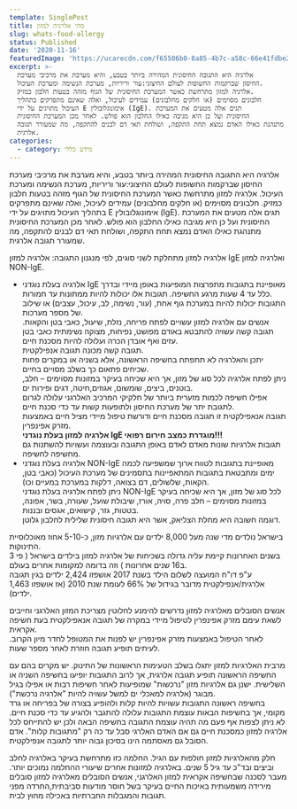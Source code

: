 ```yaml
---
template: SinglePost
title: מהי אלרגיה למזון
slug: whats-food-allergy
status: Published
date: '2020-11-16'
featuredImage: 'https://ucarecdn.com/f65506b0-8a85-4b7c-a58c-66e41fdbe2bf/'
excerpt: >-
  אלרגיה היא התגובה החיסונית המהירה ביותר בטבע, והיא מערבת את מרכיבי מערכת
  החיסון שברקמות החשופות לעולם החיצוני:עור וריריות, מערכת הנשימה ומערכת העיכול.
  אלרגיה למזון מתרחשת כאשר המערכת החיסונית של הגוף מזהה בטעות חלבון כמזיק.
  חלבונים מסוימים (או חלקים מחלבונים) עמידים לעיכול, ואלה שאינם מתפרקים בתהליך
  העיכול מתויגים על ידי E אימונוגלובולין (IgE). תגים אלה מטעים את המערכת
  החיסונית ועל כן היא מגיבה כאילו החלבון הוא פולש. לאחר מכן המערכת החיסונית
  מתנהגת כאילו האדם נמצא תחת התקפה, ושולחת תאי דם לבנים להתקפה, מה שמעורר תגובה
  אלרגית.
categories:
  - category: מידע כללי
---
```

אלרגיה היא התגובה החיסונית המהירה ביותר בטבע, והיא מערבת את מרכיבי מערכת החיסון שברקמות החשופות לעולם החיצוני:עור וריריות, מערכת הנשימה ומערכת העיכול. אלרגיה למזון מתרחשת כאשר המערכת החיסונית של הגוף מזהה בטעות חלבון כמזיק. חלבונים מסוימים (או חלקים מחלבונים) עמידים לעיכול, ואלה שאינם מתפרקים בתהליך העיכול מתויגים על ידי E אימונוגלובולין (IgE). תגים אלה מטעים את המערכת החיסונית ועל כן היא מגיבה כאילו החלבון הוא פולש. לאחר מכן המערכת החיסונית מתנהגת כאילו האדם נמצא תחת התקפה, ושולחת תאי דם לבנים להתקפה, מה שמעורר תגובה אלרגית.

אלרגיה למזון מתחלקת לשני סוגים, לפי מנגנון התגובה: אלרגיה למזון IgE ואלרגיה למזון NON-IgE.

* אלרגיה בעלת נוגדני IgE מאופיינת בתגובות מתפרצות המופיעות באופן מיידי ובדרך כלל עד 4 שעות מרגע החשיפה. תגובות אלו יכולות להיות ממתונות עד חמורות. \
  התגובות יכולות להיות במערכת גוף אחת, (עור, נשימה, לב, עיכול, עצבים) או שילוב של מספר מערכות.\
  אנשים עם אלרגיה למזון עשויים לפתח פריחה, נזלת, שיעול, כאבי בטן והקאות. תגובה קשה עשויה להתבטא באודם מפושט, נפיחות, מצוקה נשימתית כאבי בטן עזים ואף אובדן הכרה ועלולה להיות מסכנת חיים. \
  תגובה קשה מכונה תגובה אנפילקטית. \
  יתכן והאלרגיה לא תתפתח בחשיפה הראשונה, אלא בשניה או במקרים פחות שכיחים פתאום כך בשלב מסויים בחיים. \
  ניתן לפתח אלרגיה לכל סוג של מזון, אך היא שכיחה בעיקר במזונות מסוימים – חלב, בוטנים, ביצים, שומשום, אגוזים,חיטה, דגים ופירות ים.\
  אפילו חשיפה לכמות מזערית ביותר של חלקיקי המרכיב האלרגני עלולה לגרום לתגובת יתר של מערכת החיסון ולתופעות קשות עד כדי סכנת חיים.\
  תגובה אנאפילקטית  זו תגובה מסכנת חיים ודורשת טיפול מיידי מציל חיים באמצעות מזרק אפינפרין.\
  **אלרגיה למזון בעלת נוגדני IgE מוגדרת כמצב חירום רפואי!!!**\
  תגובות אלרגיות שונות מאדם לאדם באופן התגובה ובעוצמה ועשויות להשתנות גם מחשיפה לחשיפה.
* אלרגיה בעלת נוגדני NON-IgE מאופיינת בתגובות לטווח ארוך שמשפיעה לכמה ימים ומתבטאת בתגובות המתאפיינות בתסמינים של מערכת העיכול (כאבי בטן, הקאות, שלשולים, דם בצואה, דלקות במערכת במעיים וכו). \
  ניתן לפתח אלרגיה בעלת נוגדני NON-IgE לכל סוג של מזון, אך היא שכיחה בעיקר במזונות מסוימים – חלב פרה, סויה, אורז, שיבולת שועל, שעורה, בשר, אפונה, בטטות, גזר, קישואים, אגסים ובננות.\
  דוגמה חשובה היא מחלת הצליאק, אשר היא תגובה חיסונית שלילית לחלבון גלוטן.

בישראל נולדים מדי שנה מעל 8,000 ילדים עם אלרגיות מזון, כ-5-10 אחוז מאוכלוסיית התינוקות.\
בשנים האחרונות קיימת עליה גדולה בשכיחות של אלרגיה למזון בילדים בישראל ( פי 3 ב16 שנים אחרונות ) וזה בדומה למקומות אחרים בעולם. \
ע"פ דו"ח המועצה לשלום הילד בשנת 2017 אושפזו 2,424 ילדים בגין תגובה אלרגית/אנפילקטית מדובר בגידול של 66% לעומת שנת 2010 (אז אושפזו 1,463 ילדים).

אנשים הסובלים מאלרגיה למזון נדרשים להימנע לחלוטין מצריכת המזון האלרגני וחייבים לשאת עימם מזרק אפינפרין לטיפול מיידי במקרה של תגובה אנאפילקטית בעת חשיפה אקראית.\
לאחר הטיפול באמצעות מזרק אפינפרין יש לפנות את המטופל לחדר מיון הקרוב. לעיתים תופיע תגובה חוזרת לאחר מספר שעות.

מרבית האלרגיות למזון יתגלו בשלב הטעימות הראשונות של התינוק. יש מקרים בהם עם החשיפה הראשונה תופיע תגובה אלרגית, אך לרוב התגובות יופיעו בחשיפה השניה או השלישית. ישנן גם אלרגיות מזון "נרכשות" שמופיעות לאחר חשיפות רבות או אפילו בגיל מבוגר (אלרגיה למאכלי ים למשל עשויה להיות "אלרגיה נרכשת").\
בחשיפה ראשונה התגובות עשויות להיות קלות ולהופיע בצורה של בפריחה או גרד מקומי, אך בחשיפות הבאות עוצמת התגובות עלולה להתגבר ולהגיע עד כדי סכנת חיים. לא ניתן לצפות אף פעם מה תהיה עוצמת התגובה בחשיפה הבאה ולכן יש להתייחס לכל אלרגיה למזון כמסכנת חיים גם אם האדם האלרגי סבל עד כה רק "מתגובות קלות". אדם הסובל גם מאסתמה הינו בסיכון גבוה יותר לתגובה אנפילקטית.

חלק מהאלרגיות למזון חולפות עם הגיל. החלמה כזו מתרחשת בעיקר באלרגיה לחלב וביצים ובד"כ עד גיל 5 שנים. באלרגיה למזונות אחרים שיעורי ההחלמה נמוכים יותר. מעבר לסכנה שבחשיפה אקראית למזון האלרגני, אנשים הסובלים מאלרגיה למזון סובלים מירידה משמעותית באיכות החיים בעיקר בשל חוסר מודעות סביבתית,החרדה מפני תגובות והמגבלות החברתיות באכילה מחוץ לבית.
